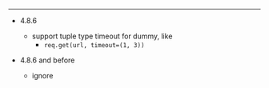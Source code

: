 


---

- 4.8.6
    - support tuple type timeout for dummy, like
        - `req.get(url, timeout=(1, 3))`

- 4.8.6 and before
    - ignore
